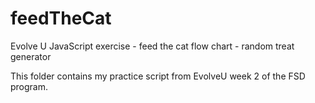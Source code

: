 # feedTheCat
Evolve U JavaScript exercise - feed the cat flow chart - random treat generator

This folder contains my practice script from EvolveU week 2 of the FSD program.

